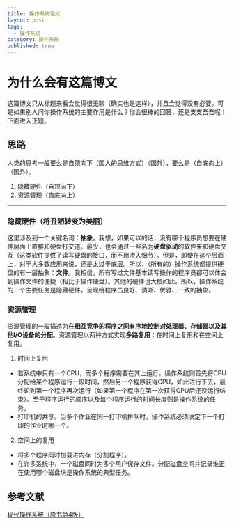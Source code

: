 ```yaml
---
title: 操作系统定义
layout: post
tags:
  - 操作系统
category: 操作系统
published: true
---
```

# 为什么会有这篇博文
这篇博文只从标题来看会觉得很无聊（确实也是这样），并且会觉得没有必要。可是如果别人问你操作系统的主要作用是什么？你会很棒的回答，还是支支吾吾呢！下面进入正题。
## 思路
人类的思考一般要么是自顶向下（国人的思维方式）（国外），要么是（自底向上）（国外）。
1. 隐藏硬件（自顶向下）
2. 资源管理（自底向上）
---
### 隐藏硬件（将丑陋转变为美丽）
这里涉及到一个关键名词：**抽象**。我想，如果可以的话，没有哪个程序员想要在硬件层面上直接和硬盘打交道。最少，也会通过一些名为**硬盘驱动**的软件来和硬盘交互（这类软件提供了读写硬盘的接口，而不用渗入细节）。但是，即使在这个层面上，对于大多数应用来说，还是太过于底层。所以，（所有的）操作系统都提供硬盘的有一层抽象：**文件**。我相信，所有写过文件基本读写操作的程序员都可以体会到操作文件的便捷（相比于操作硬盘）。其他的硬件也大概如此。所以，操作系统的一个主要任务是隐藏硬件，呈现给程序员良好、清晰、优雅、一致的抽象。
### 资源管理
资源管理的一般描述为**在相互竞争的程序之间有序地控制对处理器、存储器以及其他I/O设备的分配**。资源管理以两种方式实现**多路复用**：在时间上复用和在空间上复用。
1. 时间上复用
 - 若系统中只有一个CPU，而多个程序需要在其上运行，操作系统则首先将CPU分配给某个程序运行一段时间，然后另一个程序获得CPU，如此进行下去，最终轮到第一个程序再次运行（如果第一个程序在第一次获得CPU后还没运行结束）。至于程序运行的顺序以及每个程序运行的时间长度则是操作系统的任务。
 - 打印机的共享。当多个作业在同一打印机排队时，操作系统必须决定下一个打印的作业时哪一个。
2. 空间上的复用
 - 将多个程序同时加载进内存（分割程序）。
 - 在许多系统中，一个磁盘同时为多个用户保存文件。分配磁盘空间并记录谁正在使用哪个磁盘块是操作系统的典型任务。
 
## 参考文献
[现代操作系统（原书第4版）](https://book.douban.com/subject/27096665/)
